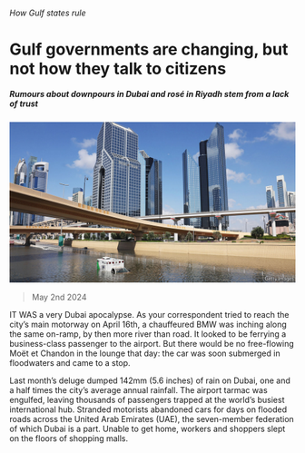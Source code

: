 ###### How Gulf states rule

# Gulf governments are changing, but not how they talk to citizens 

##### Rumours about downpours in Dubai and rosé in Riyadh stem from a lack of trust 

![image](images/20240504_MAP001.jpg) 

> May 2nd 2024 

IT WAS a very Dubai apocalypse. As your correspondent tried to reach the city’s main motorway on April 16th, a chauffeured BMW was inching along the same on-ramp, by then more river than road. It looked to be ferrying a business-class passenger to the airport. But there would be no free-flowing Moët et Chandon in the lounge that day: the car was soon submerged in floodwaters and came to a stop.

Last month’s deluge dumped 142mm (5.6 inches) of rain on Dubai, one and a half times the city’s average annual rainfall. The airport tarmac was engulfed, leaving thousands of passengers trapped at the world’s busiest international hub. Stranded motorists abandoned cars for days on flooded roads across the United Arab Emirates (UAE), the seven-member federation of which Dubai is a part. Unable to get home, workers and shoppers slept on the floors of shopping malls.

